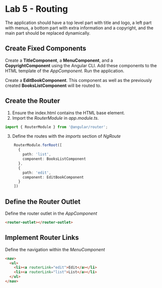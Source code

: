 # Lab 5 - Routing

The application should have a top level part with title and logo, a left part with menus, a bottom part with extra information and a copyright, and the main part should be replaced dynamically.

## Create Fixed Components

Create a **TitleComponent**, a **MenuComponent**, and a **CopyrightComponent** using the Angular CLI. Add these components to the HTML template of the *AppComponent*.
Run the application.

Create a **EditBookComponent**. This component as well as the previously created **BooksListComponent** will be routed to.

## Create the Router

1. Ensure the index.html contains the HTML base element.
2. Import the *RouterModule* in *app.module.ts*.  

```TypeScript
import { RouterModule } from '@angular/router';
```

3. Define the routes with the *imports* section of *NgRoute*

```TypeScript
    RouterModule.forRoot([
      {
        path: 'list',
        component: BooksListComponent
      },
      {
        path: 'edit',
        component: EditBookComponent
      }
    ])
```

## Define the Router Outlet

Define the router outlet in the *AppComponent*

```html
<router-outlet></router-outlet>
```

## Implement Router Links

Define the navigation within the *MenuComponent*

```html
<nav>
  <ul>
    <li><a routerLink="edit">Edit</a></li>
    <li><a routerLink="list">List</a></li>
  </ul>
</nav>
```
